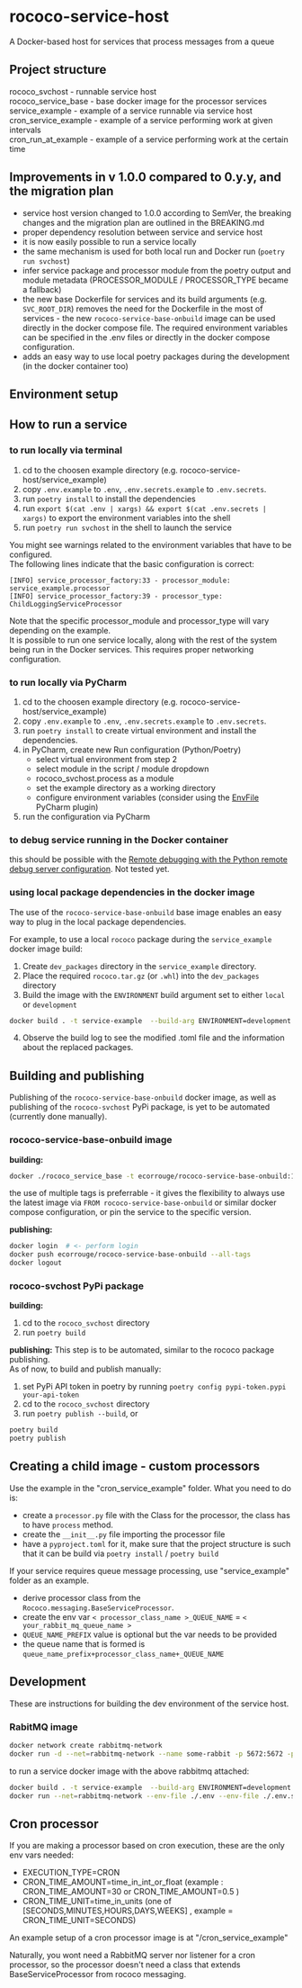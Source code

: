 # rococo-service-host
A Docker-based host for services that process messages from a queue

## Project structure
rococo_svchost       - runnable service host  
rococo_service_base  - base docker image for the processor services  
service_example      - example of a service runnable via service host  
cron_service_example - example of a service performing work at given intervals  
cron_run_at_example  - example of a service performing work at the certain time  

## Improvements in v 1.0.0 compared to 0.y.y, and the migration plan
- service host version changed to 1.0.0 according to SemVer, the breaking changes and the migration plan are outlined in the BREAKING.md  
- proper dependency resolution between service and service host  
- it is now easily possible to run a service locally  
- the same mechanism is used for both local run and Docker run (`poetry run svchost`)  
- infer service package and processor module from the poetry output and module metadata (PROCESSOR_MODULE / PROCESSOR_TYPE became a fallback)
- the new base Dockerfile for services and its build arguments (e.g. `SVC_ROOT_DIR`) removes the need for the Dockerfile in the most of services - the new `rococo-service-base-onbuild` image can be used directly in the docker compose file. The required environment variables can be specified in the .env files or directly in the docker compose configuration.  
- adds an easy way to use local poetry packages during the development (in the docker container too)

## Environment setup

## How to run a service

### to run locally via terminal
1. cd to the choosen example directory (e.g. rococo-service-host/service_example)  
2. copy `.env.example` to `.env`, `.env.secrets.example` to `.env.secrets`.  
3. run `poetry install` to install the dependencies  
4. run `export $(cat .env | xargs) && export $(cat .env.secrets | xargs)` to export the environment variables into the shell  
5. run `poetry run svchost` in the shell to launch the service  
  
You might see warnings related to the environment variables that have to be configured.  
The following lines indicate that the basic configuration is correct:  
```
[INFO] service_processor_factory:33 - processor_module: service_example.processor
[INFO] service_processor_factory:39 - processor_type: ChildLoggingServiceProcessor
```
Note that the specific processor_module and processor_type will vary depending on the example.  
It is possible to run one service locally, along with the rest of the system being run in the Docker services. This requires proper networking configuration.  

### to run locally via PyCharm
1. cd to the choosen example directory (e.g. rococo-service-host/service_example)  
2. copy `.env.example` to `.env`, `.env.secrets.example` to `.env.secrets`.  
3. run `poetry install` to create virtual environment and install the dependencies.  
4. in PyCharm, create new Run configuration (Python/Poetry)  
   - select virtual environment from step 2
   - select module in the script / module dropdown
   - rococo_svchost.process as a module
   - set the example directory as a working directory
   - configure environment variables (consider using the [EnvFile](https://plugins.jetbrains.com/plugin/7861-envfile) PyCharm plugin)
5. run the configuration via PyCharm

### to debug service running in the Docker container
this should be possible with the [Remote debugging with the Python remote debug server configuration﻿](https://www.jetbrains.com/help/pycharm/remote-debugging-with-product.html?_gl=1*1q85n8a*_ga*MTI2MDI0NzgyMy4xNzE1OTM2ODA4*_ga_9J976DJZ68*MTcyMTY0MDgwMS4yMC4wLjE3MjE2NDA4MDEuMC4wLjA.#remote-debug-config). Not tested yet.

### using local package dependencies in the docker image

The use of the `rococo-service-base-onbuild` base image enables an easy way to plug in the local package dependencies.  

For example, to use a local `rococo` package during the `service_example` docker image build:
1. Create `dev_packages` directory in the `service_example` directory.  
2. Place the required `rococo.tar.gz` (or `.whl`) into the `dev_packages` directory
3. Build the image with the `ENVIRONMENT` build argument set to either `local` or `development`  
```bash
docker build . -t service-example  --build-arg ENVIRONMENT=development
```
4. Observe the build log to see the modified .toml file and the information about the replaced packages.  

## Building and publishing

Publishing of the `rococo-service-base-onbuild` docker image, as well as publishing of the `rococo-svchost` PyPi package, is yet to be automated (currently done manually).  

### rococo-service-base-onbuild image
**building:**
```bash
docker ./rococo_service_base -t ecorrouge/rococo-service-base-onbuild:1.0.0 -t ecorrouge/rococo-service-base-onbuild:latest
```
the use of multiple tags is preferrable - it gives the flexibility to always use the latest image via `FROM rococo-service-base-onbuild` or similar docker compose configuration, or pin the service to the specific version.  

**publishing:**
```bash
docker login  # <- perform login
docker push ecorrouge/rococo-service-base-onbuild --all-tags
docker logout
```

### rococo-svchost PyPi package
**building:**
1. cd to the `rococo_svchost` directory  
2. run `poetry build`  

**publishing:**
This step is to be automated, similar to the rococo package publishing.  
As of now, to build and publish manually:

1. set PyPi API token in poetry by running `poetry config pypi-token.pypi your-api-token`
2. cd to the `rococo_svchost` directory
3. run `poetry publish --build`, or
```bash
poetry build
poetry publish
```

## Creating a child image - custom processors

Use the example in the "cron_service_example" folder. What you need to do is:
- create a `processor.py` file with the Class for the processor, the class has to have `process` method.
- create the `__init__.py` file importing the processor file
- have a `pyproject.toml` for it, make sure that the project structure is such that it can be build via `poetry install` / `poetry build` 


If your service requires queue message processing, use "service_example" folder as an example.

- derive processor class from the `Rococo.messaging.BaseServiceProcessor`.  
- create the env var `< processor_class_name >_QUEUE_NAME` = `< your_rabbit_mq_queue_name >`  
- `QUEUE_NAME_PREFIX` value is optional but the var needs to be provided  
- the queue name that is formed is `queue_name_prefix+processor_class_name+_QUEUE_NAME`  


## Development

These are instructions for building the dev environment of the service host.

### RabitMQ image

```bash
docker network create rabbitmq-network
docker run -d --net=rabbitmq-network --name some-rabbit -p 5672:5672 -p 15672:15672 -e RABBITMQ_DEFAULT_USER=rabbituser -e RABBITMQ_DEFAULT_PASS=rabbituserpass rabbitmq:3-management
```

to run a service docker image with the above rabbitmq attached:
```bash
docker build . -t service-example  --build-arg ENVIRONMENT=development
docker run --net=rabbitmq-network --env-file ./.env --env-file ./.env.secrets --name service-example service-example
```


## Cron processor

If you are making a processor based on cron execution, these are the only env vars needed:

- EXECUTION_TYPE=CRON
- CRON_TIME_AMOUNT=time_in_int_or_float    (example : CRON_TIME_AMOUNT=30 or CRON_TIME_AMOUNT=0.5 )
- CRON_TIME_UNIT=time_in_units    (one of [SECONDS,MINUTES,HOURS,DAYS,WEEKS] , example = CRON_TIME_UNIT=SECONDS)

An example setup of a cron processor image is at "/cron_service_example"

Naturally, you wont need a RabbitMQ server nor listener for a cron processor, so the processor doesn't need a class that extends BaseServiceProcessor from rococo messaging.
